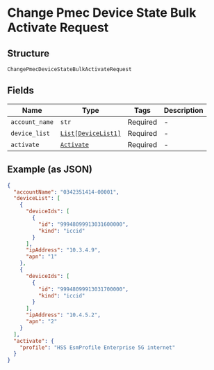 
# Change Pmec Device State Bulk Activate Request

## Structure

`ChangePmecDeviceStateBulkActivateRequest`

## Fields

| Name | Type | Tags | Description |
|  --- | --- | --- | --- |
| `account_name` | `str` | Required | - |
| `device_list` | [`List[DeviceList1]`](../../doc/models/device-list-1.md) | Required | - |
| `activate` | [`Activate`](../../doc/models/activate.md) | Required | - |

## Example (as JSON)

```json
{
  "accountName": "0342351414-00001",
  "deviceList": [
    {
      "deviceIds": [
        {
          "id": "99948099913031600000",
          "kind": "iccid"
        }
      ],
      "ipAddress": "10.3.4.9",
      "apn": "1"
    },
    {
      "deviceIds": [
        {
          "id": "99948099913031700000",
          "kind": "iccid"
        }
      ],
      "ipAddress": "10.4.5.2",
      "apn": "2"
    }
  ],
  "activate": {
    "profile": "HSS EsmProfile Enterprise 5G internet"
  }
}
```


